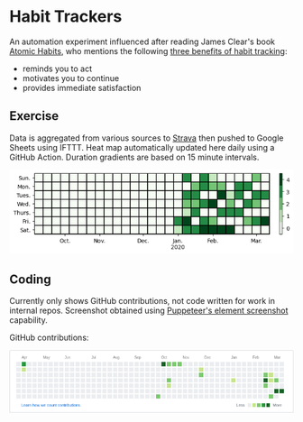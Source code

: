 # Habit Trackers

An automation experiment influenced after reading James Clear's book [Atomic Habits](https://jamesclear.com/atomic-habits), who mentions the following [three benefits of habit tracking](https://jamesclear.com/habit-tracker):

- reminds you to act
- motivates you to continue
- provides immediate satisfaction

## Exercise

Data is aggregated from various sources to [Strava](https://www.strava.com/) then pushed to Google Sheets using IFTTT. Heat map automatically updated here daily using a GitHub Action. Duration gradients are based on 15 minute intervals.

![exercise heatmap](habits/exercise/img/heatmap.png)

## Coding

Currently only shows GitHub contributions, not code written for work in internal repos. Screenshot obtained using [Puppeteer's element screenshot](https://github.com/puppeteer/puppeteer/blob/master/docs/api.md#elementhandlescreenshotoptions) capability.

GitHub contributions:

![GitHub contributions](habits/coding/img/github.png)
